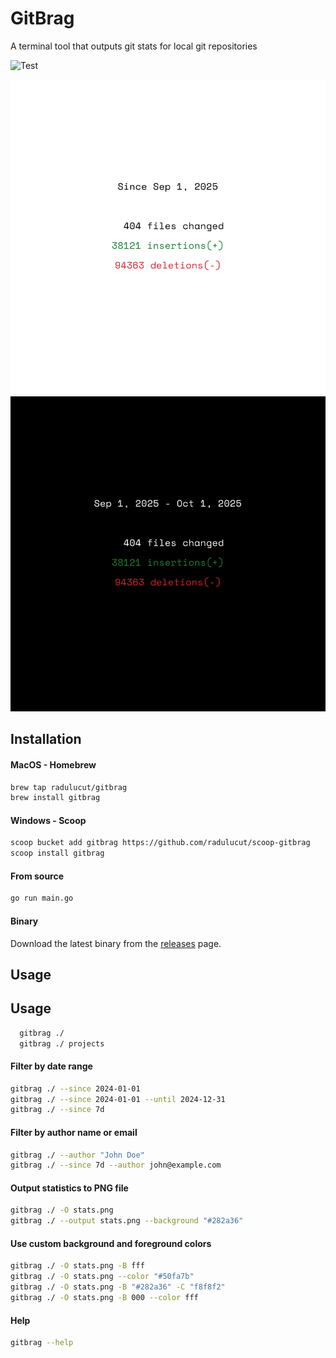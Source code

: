 # GitBrag

A terminal tool that outputs git stats for local git repositories

![Test](https://github.com/radulucut/gitbrag/actions/workflows/tests.yml/badge.svg)

![Screenshot](./ss_1.png) ![Screenshot](./ss_2.png)

## Installation

#### MacOS - Homebrew

```bash
brew tap radulucut/gitbrag
brew install gitbrag
```

#### Windows - Scoop

```bash
scoop bucket add gitbrag https://github.com/radulucut/scoop-gitbrag
scoop install gitbrag
```

#### From source

```bash
go run main.go
```

#### Binary

Download the latest binary from the [releases](https://github.com/radulucut/gitbrag/releases) page.

## Usage

## Usage

```sh
  gitbrag ./
  gitbrag ./ projects
```

#### Filter by date range

```sh
gitbrag ./ --since 2024-01-01
gitbrag ./ --since 2024-01-01 --until 2024-12-31
gitbrag ./ --since 7d
```

#### Filter by author name or email

```sh
gitbrag ./ --author "John Doe"
gitbrag ./ --since 7d --author john@example.com
```

#### Output statistics to PNG file

```sh
gitbrag ./ -O stats.png
gitbrag ./ --output stats.png --background "#282a36"
```

#### Use custom background and foreground colors

```sh
gitbrag ./ -O stats.png -B fff
gitbrag ./ -O stats.png --color "#50fa7b"
gitbrag ./ -O stats.png -B "#282a36" -C "f8f8f2"
gitbrag ./ -O stats.png -B 000 --color fff
```

#### Help

```bash
gitbrag --help
```
